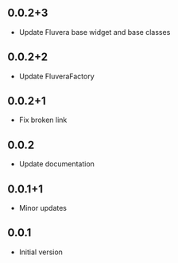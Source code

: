 ## 0.0.2+3

* Update Fluvera base widget and base classes
## 0.0.2+2

* Update FluveraFactory
## 0.0.2+1

* Fix broken link
## 0.0.2

* Update documentation
## 0.0.1+1

* Minor updates

## 0.0.1

* Initial version
